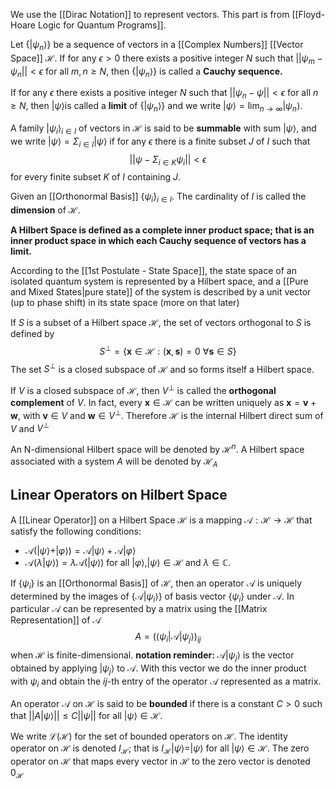 We use the [[Dirac Notation]] to represent vectors.
This part is from [[Floyd-Hoare Logic for Quantum Programs]]. 

Let $\{|\psi_n\rangle\}$ be a sequence of vectors in a [[Complex Numbers]] [[Vector Space]] $\mathcal{H}$. 
If for any $\epsilon > 0$ there exists a positive integer $N$ such that $||\psi_m - \psi_n|| < \epsilon$ for all $m,n \geq N$, then $\{|\psi_n\rangle\}$ is called a **Cauchy sequence.**

If for any $\epsilon$ there exists a positive integer $N$ such that $||\psi_n - \psi|| < \epsilon$ for all $n \geq N$, then $|\psi\rangle$is called a **limit** of $\{|\psi_n\rangle\}$ and we write $|\psi\rangle = \text{lim}_{n\rightarrow\infty} |\psi_n\rangle$.

A family ${|\psi_i\rangle}_{i\in I}$ of vectors in $\mathcal{H}$ is said to be **summable** with sum $|\psi\rangle$, and we write $|\psi\rangle = \Sigma_{i\in I}|\psi\rangle$ if for any $\epsilon$ there is a finite subset $J$ of $I$ such that $$||\psi - \Sigma_{i\in K}\psi_i|| < \epsilon$$ for every finite subset $K$ of $I$ containing $J$. 

Given an [[Orthonormal Basis]] $\{\psi_i\}_{i\in I}$. The cardinality of $I$ is called the **dimension** of $\mathcal{H}$.

**A Hilbert Space is defined as a complete inner product space; that is an inner product space in which each Cauchy sequence of vectors has a limit.** 

According to the [[1st Postulate - State Space]], the state space of an isolated quantum system is represented by a Hilbert space, and a [[Pure and Mixed States|pure state]] of the system is described by a unit vector (up to phase shift) in its state space (more on that later)

If $S$ is a subset of a Hilbert space $\mathcal{H}$, the set of vectors orthogonal to $S$ is defined by
$$S^\bot = \{\mathbf{x} \in \mathcal{H} : (\mathbf{x}, \mathbf{s}) = 0\ \forall  \mathbf{s} \in S\}$$
The set $S^\bot$ is a closed subspace of $\mathcal{H}$ and so forms itself a Hilbert space. 

If $V$ is a closed subspace of $\mathcal{H}$, then $V^\bot$ is called the **orthogonal complement** of $V$. 
In fact, every $\mathbf{x} \in \mathcal{H}$ can be written uniquely as $\mathbf{x} = \mathbf{v}+\mathbf{w}$, with $\mathbf{v} \in V$ and $\mathbf{w} \in V^\bot$. 
Therefore $\mathcal{H}$ is the internal Hilbert direct sum of $V$ and $V^\bot$ 

An N-dimensional Hilbert space will be denoted by $\mathcal{H}^n$. 
A Hilbert space associated with a system $A$ will be denoted by $\mathcal{H}_A$  


## Linear Operators on Hilbert Space
A [[Linear Operator]] on a Hilbert Space $\mathcal{H}$ is a mapping $\mathcal{A}:\mathcal{H}\rightarrow\mathcal{H}$ that satisfy the following conditions: 
- $\mathcal{A}(|\psi\rangle + |\varphi\rangle)=\mathcal{A}|\psi\rangle + \mathcal{A}|\varphi\rangle$ 
- $\mathcal{A}(\lambda|\psi\rangle)= \lambda\mathcal{A}(|\psi\rangle)$ 
for all $|\varphi\rangle, |\psi\rangle \in \mathcal{H}$ and $\lambda \in \mathbb{C}$. 

If $\{\psi_i\}$ is an [[Orthonormal Basis]] of $\mathcal{H}$, then an operator $\mathcal{A}$ is uniquely determined by the images of $\{\mathcal{A}|\psi_i\rangle\}$ of basis vector $\{\psi_i\}$ under $\mathcal{A}$. 
In particular $\mathcal{A}$ can be represented by a matrix using the [[Matrix Representation]] of $\mathcal{A}$ $$A = (\langle\psi_i|\mathcal{A}|\psi_j\rangle)_{ij}$$when $\mathcal{H}$ is finite-dimensional. 
**notation reminder:** $\mathcal{A}|\psi_j\rangle$ is the vector obtained by applying $|\psi_j\rangle$ to $\mathcal{A}$. With this vector we do the inner product with $\psi_i$ and obtain the $ij$-th entry of the operator $\mathcal{A}$ represented as a matrix.

An operator $\mathcal{A}$ on $\mathcal{H}$ is said to be **bounded** if there is a constant $C>0$ such that $||A|\psi\rangle|| \leq C||\psi||$ for all $|\psi\rangle \in \mathcal{H}$.

We write $\mathcal{L}(\mathcal{H})$ for the set of bounded operators on $\mathcal{H}$.
The identity operator on $\mathcal{H}$ is denoted $I_\mathcal{H}$; that is $I_\mathcal{H}|\psi\rangle = |\psi\rangle$ for all $|\psi\rangle \in \mathcal{H}$. 
The zero operator on $\mathcal{H}$ that maps every vector in $\mathcal{H}$ to the zero vector is denoted $0_\mathcal{H}$